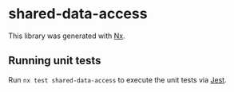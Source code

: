 # shared-data-access

This library was generated with [Nx](https://nx.dev).

## Running unit tests

Run `nx test shared-data-access` to execute the unit tests via [Jest](https://jestjs.io).

